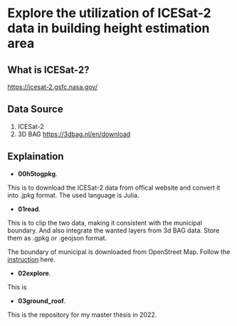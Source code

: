 # Explore the utilization of ICESat-2 data in building height estimation area

## What is ICESat-2?
<https://icesat-2.gsfc.nasa.gov/>

## Data Source
1. ICESat-2
2. 3D BAG <https://3dbag.nl/en/download>

## Explaination
- **00h5togpkg**. 

This is to download the ICESat-2 data from offical website and convert it into .jpkg format. The used language is Julia.

- **01read**. 

This is to clip the two data, making it consistent with the municipal boundary. And also integrate the wanted layers from 3d BAG data. Store them as .gpkg or .geojson format.  

The boundary of municipal is downloaded from OpenStreet Map. Follow the [instruction](https://peteris.rocks/blog/openstreetmap-administrative-boundaries-in-geojson/) here. 

- **02explore**. 

This is 

- **03ground_roof**. 



This is the repository for my master thesis in 2022.
